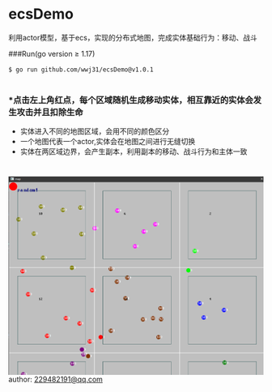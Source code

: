 # ecsDemo
利用actor模型，基于ecs，实现的分布式地图，完成实体基础行为：移动、战斗

###Run(go version ≥ 1.17)
```sh
$ go run github.com/wwj31/ecsDemo@v1.0.1
```

#
### *点击左上角红点，每个区域随机生成移动实体，相互靠近的实体会发生攻击并且扣除生命

- 实体进入不同的地图区域，会用不同的颜色区分
- 一个地图代表一个actor,实体会在地图之间进行无缝切换
- 实体在两区域边界，会产生副本，利用副本的移动、战斗行为和主体一致
# <img align="right" src="https://github.com/wwj31/ecsDemo/raw/master/assets/demo.jpg" alt="map Demo" title="map Demo" />


author: 229482191@qq.com